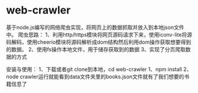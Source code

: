 # web-crawler
基于node.js编写的网络爬虫实现，将网页上的数据抓取并放入到本地json文件中。
爬虫思路：
   1、利用http/https模块将网页源码请求下来，使用iconv-lite将源码解码，使用cheerio模块将源码解析成dom结构然后利用dom操作获取想要得到的数据。
   2、使用fs操作本地文件，用于储存获取到的数据
   3、实现了分页爬取数据的方式
   
安装与使用：
   1、下载或者git clone到本地，cd web-crawler
   1、npm install
   2、node crawler运行就能看到data文件夹里的books.json文件就有了我们想要的书籍信息了


